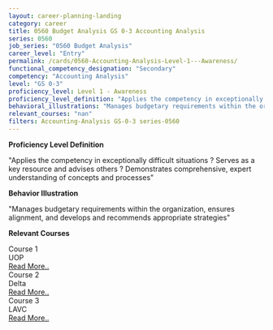 ```yaml
---
layout: career-planning-landing
category: career
title: 0560 Budget Analysis GS 0-3 Accounting Analysis
series: 0560
job_series: "0560 Budget Analysis"
career_level: "Entry"
permalink: /cards/0560-Accounting-Analysis-Level-1---Awareness/
functional_competency_designation: "Secondary"
competency: "Accounting Analysis"
level: "GS 0-3"
proficiency_level: Level 1 - Awareness
proficiency_level_definition: "Applies the competency in exceptionally difficult situations ? Serves as a key resource and advises others ? Demonstrates comprehensive, expert understanding of concepts and processes"
behavioral_illustrations: "Manages budgetary requirements within the organization, ensures alignment, and develops and recommends appropriate strategies"
relevant_courses: "nan"
filters: Accounting-Analysis GS-0-3 series-0560
---
```


<p><b>Proficiency Level Definition</b></p>
<p>"Applies the competency in exceptionally difficult situations ? Serves as a key resource and advises others ? Demonstrates comprehensive, expert understanding of concepts and processes"</p>
<p><b>Behavior Illustration</b></p>
<p>"Manages budgetary requirements within the organization, ensures alignment, and develops and recommends appropriate strategies"</p>
<p><b>Relevant Courses</b></p>
<div class="cfo-courses-outer"><div class="cfo-courses-inner">Course 1</div><div class="cfo-courses-inner">UOP</div><div class="cfo-courses-inner"><a href="/cards/0560-Accounting-Analysis-Level-1---Awareness/">Read More..</a></div></div>
<div class="cfo-courses-outer"><div class="cfo-courses-inner">Course 2</div><div class="cfo-courses-inner">Delta</div><div class="cfo-courses-inner"><a href="/cards/0560-Accounting-Analysis-Level-1---Awareness/">Read More..</a></div></div>
<div class="cfo-courses-outer"><div class="cfo-courses-inner">Course 3</div><div class="cfo-courses-inner">LAVC</div><div class="cfo-courses-inner"><a href="/cards/0560-Accounting-Analysis-Level-1---Awareness/">Read More..</a></div></div>
